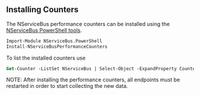 ## Installing Counters

The NServiceBus performance counters can be installed using the [NServiceBus PowerShell tools](/nservicebus/operations/management-using-powershell.md).

```ps
Import-Module NServiceBus.PowerShell
Install-NServiceBusPerformanceCounters
```

To list the installed counters use

```ps
Get-Counter -ListSet NServiceBus | Select-Object -ExpandProperty Counter
```

NOTE: After installing the performance counters, all endpoints must be restarted in order to start collecting the new data.

